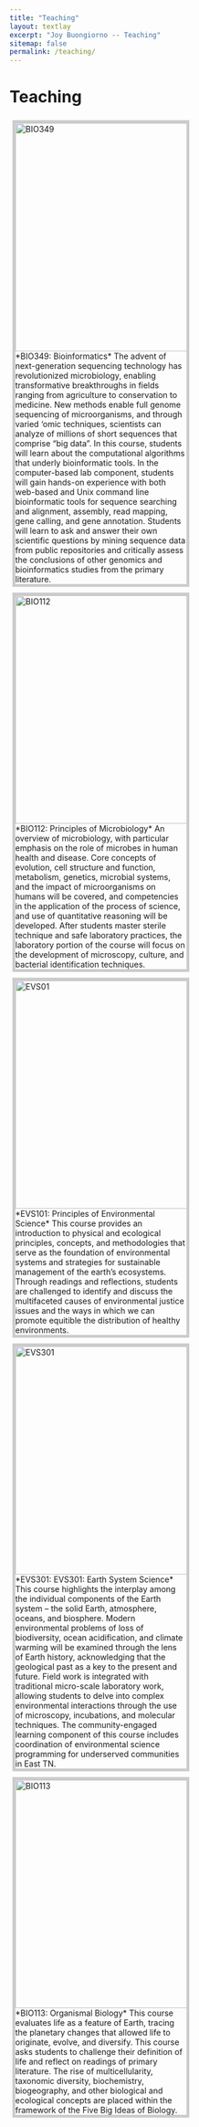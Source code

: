 ```yaml
---
title: "Teaching"
layout: textlay
excerpt: "Joy Buongiorno -- Teaching"
sitemap: false
permalink: /teaching/
---
```


# Teaching
<html>
<head>
<style>
div.gallery {
  margin: 5px;
  border: 5px solid #ccc;
  float: left;
  width: 300px;
}

div.gallery:hover {
  border: 5px solid #777;
}

div.gallery img {
  width: 100%;
  height: auto;
}

div.desc {
  padding: 40px;
  text-align: center;
}
</style>
</head>
<body>

<div class="gallery">
  <a target="_blank">
    <img src=""{{ site.url }}{{ site.baseurl }}images/classpic/dna.jpeg" alt="BIO349" width="600" height="400">
  </a>
  <div class="desc">*BIO349: Bioinformatics* The advent of next-generation sequencing technology has revolutionized microbiology, enabling transformative breakthroughs in fields ranging from agriculture to conservation to medicine. New methods enable full genome sequencing of microorganisms, and through varied ‘omic techniques, scientists can analyze of millions of short sequences that comprise “big data”. In this course, students will learn about the computational algorithms that underly bioinformatic tools. In the computer-based lab component, students will gain hands-on experience with both web-based and Unix command line bioinformatic tools for sequence searching and alignment, assembly, read mapping, gene calling, and gene annotation. Students will learn to ask and answer their own scientific questions by mining sequence data from public repositories and critically assess the conclusions of other genomics and bioinformatics studies from the primary literature.</div>
</div>


<div class="gallery">
  <a target="_blank">
    <img src=""{{ site.url }}{{ site.baseurl }}images/classpic/Plate.jpg" alt="BIO112" width="600" height="400">
  </a>
  <div class="desc">*BIO112: Principles of Microbiology* An overview of microbiology, with particular emphasis on the role of microbes in human health and disease. Core concepts of evolution, cell structure and function, metabolism, genetics, microbial systems, and the impact of microorganisms on humans will be covered, and competencies in the application of the process of science, and use of quantitative reasoning will be developed. After students master sterile technique and safe laboratory practices, the laboratory portion of the course will focus on the development of microscopy, culture, and bacterial identification techniques.</div>
</div>

<div class="gallery">
  <a target="_blank">
    <img src=""{{ site.url }}{{ site.baseurl }}images/classpic/EVS101.jpg" alt="EVS01" width="600" height="400">
  </a>
  <div class="desc">*EVS101: Principles of Environmental Science* This course provides an introduction to physical and ecological principles, concepts, and methodologies that serve as the foundation of environmental systems and strategies for sustainable management of the earth’s ecosystems. Through readings and reflections, students are challenged to identify and discuss the multifaceted causes of environmental justice issues and the ways in which we can promote equitible the distribution of healthy environments.</div>
</div>

<div class="gallery">
  <a target="_blank">
    <img src=""{{ site.url }}{{ site.baseurl }}images/classpic/ESS.png" alt="EVS301" width="600" height="400">
  </a>
  <div class="desc">*EVS301: EVS301: Earth System Science* This course highlights the interplay among the individual components of the Earth system – the solid Earth, atmosphere, oceans, and biosphere. Modern environmental problems of loss of biodiversity, ocean acidification, and climate warming will be examined through the lens of Earth history, acknowledging that the geological past as a key to the present and future. Field work is integrated with traditional micro-scale laboratory work, allowing students to delve into complex environmental interactions through the use of microscopy, incubations, and molecular techniques. The community-engaged learning component of this course includes coordination of environmental science programming for underserved communities in East TN.</div>
</div>

<div class="gallery">
  <a target="_blank">
    <img src=""{{ site.url }}{{ site.baseurl }}images/classpic/axolotl.jpg" alt="BIO113" width="600" height="400">
  </a>
  <div class="desc">*BIO113: Organismal Biology* This course evaluates life as a feature of Earth, tracing the planetary changes that allowed life to originate, evolve, and diversify. This course asks students to challenge their definition of life and reflect on readings of primary literature. The rise of multicellularity, taxonomic diversity, biochemistry, biogeography, and other biological and ecological concepts are placed within the framework of the Five Big Ideas of Biology.</div>
</div>